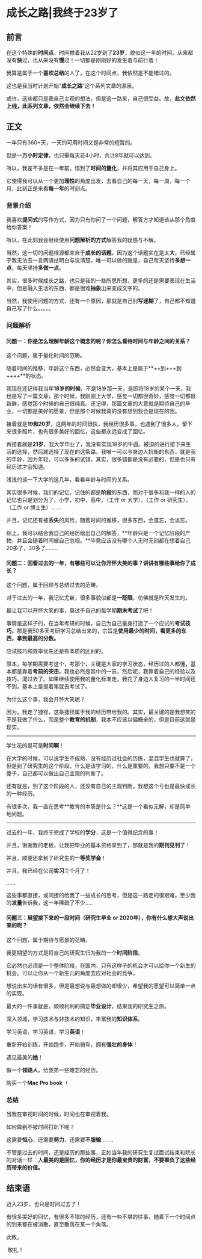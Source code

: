 

# 成长之路|我终于23岁了

## 前言

在这个特殊的**时间点**，时间推着我从22岁到了**23岁**，貌似这一年的时间，从来都没有**快**过，也从来没有**慢**过！一切都是刚刚好的发生着与前行着！

我算是属于一个**喜欢总结**的人了，在这个时间点，我依然是不能错过的。

这也是我当时计划开始“**成长之路**”这个系列文章的源泉。

或许，这些都只是我自己主观的想法，但是这一路来，自己很受益。故，**此文依然上线，此系列文章，依然会继续下去！**





## 正文

一年只有360+天，一天的可用时间又是非常的短暂的。

但是**一万小时定律**，也只需每天花4小时，共计8年就可以达到。

所以，我差不多是在一年前，悟到了**时间的量化**，并将其应用于自己身上。

它使得我可以从一个更加**理性**的角度出发，去看自己的每一天，每一周，每一个月，此刻正是来看**每一年**的时刻点。





### 背景介绍

我喜欢**提问式**的写作方式，因为只有你问了一个问题，解答方才知道该从那个角度给你答案！

所以，在此刻我会继续使用**问题解析的方式**解答我的疑惑与不解。

当然，这一切的问题根源都来自于**成长的话题**，因为这个话题实在是太**大**，已经属于我无法去一言两语扯明白与说清楚。唯一可以做的就是，自己每天坚持**多想一点**，每天坚持**多做一点**。

其实，很多时候成长之路，也只是我的一些所思所想，更多的还是需要表现在生活中，但是融入生活的东西，都是很难**抽象**出来变成文字的。

当然，我使用问题的方式，还有一个原因，那就是自己别**写迷糊**了，自己都不知道自己写了什么。。。。。





### 问题解析

#### 问题一：你是怎么理解年龄这个概念的呢？你怎么看待时间与年龄之间的关系？

这个问题，属于量化时间的范畴。

随着时间的推移，年龄这个东西，必然会变大，基本上是属于**++到+++到++++**的状态。

我现在还记得我当年**18岁的时候**，不是18岁那一天，是即将18岁的某个一天，我也是写了一篇文章，那个时候，我刚刚上大学，感觉一切都很奇妙，感觉一切都很新鲜，感觉那个时候的自己很纯真。还记得，那篇文章的大意就是期待自己的毕业，一切都是美好的愿景，但是那个时候我真的没有想到我会是现在的我。

接着就是**19和20岁**，这两年的时间很快，我经历很多事，也遇到了很多人，留下来很多照片，也有很多美好的回忆，这些都永远变成了回忆。

再接着就是**21岁**，我大学毕业了，我没有实现18岁的牛逼。被迫的进行接下来生活的选择，然后就选择了现在的这条路。我唯一可以与身边人抗衡的东西，就是我的年龄，因为年轻，可以多多的试错。其实，很多错都是没有必要的，但是也只有经历过才会知道。

浅浅的谈一下大学的这几年，看看年龄与时间的关系。

其实很多时候，我们的记忆，记住的都是**阶段**的东西，而对于很多和我一样的人的记忆也只是划分为了，小学，初中，高中，（工作 or 大学），（工作 or 研究生），（工作 or 博士生）.......

并且，记忆还有被**丢失**的风险，随着时间的推移，很多东西，会遗忘，会淡忘。

综上，我可以结合我自己的经历给出自己的解答，**年龄只是一个记忆阶段的产物，并且会随着时间被自己忽视。**毕竟应该没有哪个人无时无刻都在想着自己20多了，30多了........









#### 问题二：回看过去的一年，有哪些可以让你开怀大笑的事？讲讲有哪些事给你了成长？

这个问题，属于回顾与总结过去的范畴。

对于过去的一年，我记忆尤新，很多事貌似都是**一眨眼**，仿佛就是昨天发生的。

最让我可以开怀大笑的事，莫过于自己的每学期**期末考试**了吧！

事情是这样子的，在当年考研的时候，自己为自己量身打造了一个应试的**考试技巧**。那是我50多天考研学习总结出来的，宗旨是**使用最少的时间，看更多的东西，拿到最高的分数。**

应试技巧和效率优先还是有本质的区别的。

原本，每学期需要考这个，考那个，关键是大家的学习状态，经历过的人都懂，基本都是靠着**考前的突击**。我也必然是其中的一员，然后呢，我靠着自己的经验以及技巧，混过去了。如果继续使用我的量化标准走，我花了身边人复习的一半时间还不到，基本上是提着笔就去考试了。

为什么这个事，我会开怀大笑呢？

因为，我走了捷径，这条捷径属于我的经历带给我的。其实，最关键的是我想笑的不是我做了什么，而是整个**教育的机制**，我本不应该以偏概全的，但是目前这就是现实。

----

学生花的是可是**时间啊**！

在大学的时候，可以说学生不成熟，没有经历过社会的历练，混混学生也就算了，但是到了研究生的这个阶段，什么是该学习的，什么是重要的，我想只要不是一个傻子，自己都可以做出自己主观的判断了。

还有就是，到了这个阶段的人，还没有自己的主观判断，我想这个亏也是最快成长的一种经历。

有很多次，我一直在思考**教育的本质是什么？**这是一个看似无解，却是简单地问题。

----

过去的一年，我终于完成了学校的**学分**，这是一个值得纪念的事！

并且，谢谢我的老板，让我把毕业的基本资格拿到了，那就是我的**期刊见刊**了！

并且，顺便还拿到了研究生的**一等奖学金**！

并且，我已经在公司**实习**三个月了！

......

这些事都直接，或间接的给我了一些成长的思考，但是这一路走的很艰难，至少我的**发量**告诉我，这一年稀疏了不少.....





#### 问题三：展望接下来的一段时间（研究生毕业 or 2020年），你有什么想大声说出来的呢？

这个问题，属于期待与愿景的范畴。

我更期望的方式是将自己的研究生归为我的一个**时间阶段**。

它必然也必须是一个整体阶段，在国内，只有这样子的机会才可以给你一个新生的机会。可以让你从一个新生儿的角度去应对社会的竞争。

想说出来的话有很多，但是最想说与最想做的却很少，希望我的愿望可以简单一点的实现。

最大的一件事就是，顺顺利利的搞定**毕业设计**，结束我的研究生之旅。

深入领域，学习技术与非技术的知识，丰富我的**知识体系**。

学习英语，学习英语，学习**英语**！

重新开始训练，开始跑步，开始骑车，拥有**强壮的身体**！

遇见最美的**她**！

做一个**领路人**，给我弟一些难忘的经历。

购买一个**Mac Pro book** ！







### 总结

当我在审视时间的时候，时间也在审视着我。

如何做到不被时间打趴下呢？

这需要**恒心**，还需要**努力**，还需要**不服输**........

不管是过去的时间，还是经历的那些事，正如当年我的研究生复试面试结束和院长的对话一样：**人最美的是回忆，你的经历才是你最宝贵的财富，不要辜负了这些经历带来的价值。**







## 结束语

迈入23岁，也只是时间过去了！

有很多美好的回忆，有很多不错的经历，还有一些不堪的往事，随着下一个时间点的到来都在被消散，直至散落在某一个角落。

此致，

​	敬礼！















